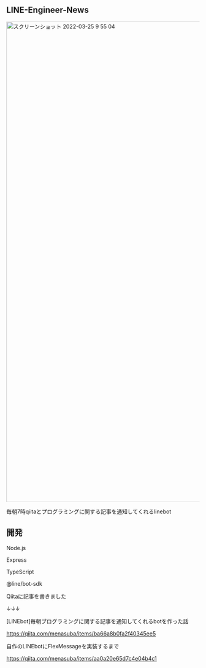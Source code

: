 ## LINE-Engineer-News

<img width="1252" alt="スクリーンショット 2022-03-25 9 55 04" src="https://user-images.githubusercontent.com/84484832/160041971-e72d39b6-2ed3-4a40-ba54-30f998a2176a.png">


毎朝7時qiitaとプログラミングに関する記事を通知してくれるlinebot

## 開発

Node.js

Express

TypeScript

@line/bot-sdk

Qiitaに記事を書きました

↓↓↓

[LINEbot]毎朝プログラミングに関する記事を通知してくれるbotを作った話

https://qiita.com/menasuba/items/ba66a8b0fa2f40345ee5

自作のLINEbotにFlexMessageを実装するまで

https://qiita.com/menasuba/items/aa0a20e65d7c4e04b4c1
